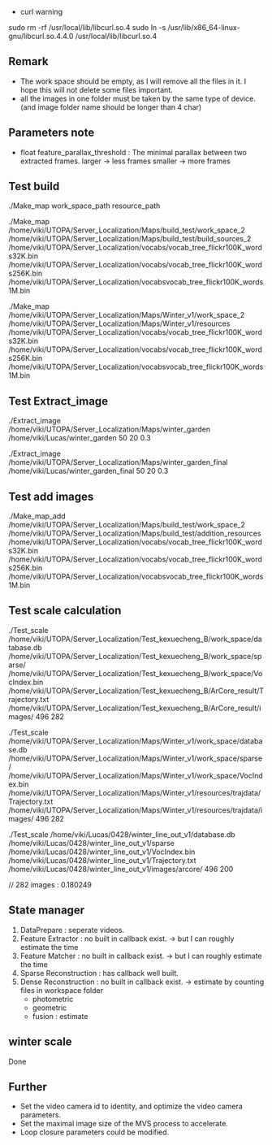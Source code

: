 * curl warning

sudo rm -rf /usr/local/lib/libcurl.so.4
sudo ln -s /usr/lib/x86_64-linux-gnu/libcurl.so.4.4.0 /usr/local/lib/libcurl.so.4

## Remark

* The work space should be empty, as I will remove all the files in it. I hope this will not delete some files important.
* all the images in one folder must be taken by the same type of device. (and image folder name should be longer than 4 char)

## Parameters note

* float feature_parallax_threshold : The minimal parallax between two extracted frames. 
     larger  -> less frames
     smaller -> more frames

## Test build

./Make_map work_space_path resource_path

./Make_map /home/viki/UTOPA/Server_Localization/Maps/build_test/work_space_2 /home/viki/UTOPA/Server_Localization/Maps/build_test/build_sources_2 /home/viki/UTOPA/Server_Localization/vocabs/vocab_tree_flickr100K_words32K.bin /home/viki/UTOPA/Server_Localization/vocabs/vocab_tree_flickr100K_words256K.bin /home/viki/UTOPA/Server_Localization/vocabsvocab_tree_flickr100K_words1M.bin 

./Make_map /home/viki/UTOPA/Server_Localization/Maps/Winter_v1/work_space_2 /home/viki/UTOPA/Server_Localization/Maps/Winter_v1/resources /home/viki/UTOPA/Server_Localization/vocabs/vocab_tree_flickr100K_words32K.bin /home/viki/UTOPA/Server_Localization/vocabs/vocab_tree_flickr100K_words256K.bin /home/viki/UTOPA/Server_Localization/vocabsvocab_tree_flickr100K_words1M.bin 

## Test Extract_image

./Extract_image /home/viki/UTOPA/Server_Localization/Maps/winter_garden /home/viki/Lucas/winter_garden 50 20 0.3

./Extract_image /home/viki/UTOPA/Server_Localization/Maps/winter_garden_final /home/viki/Lucas/winter_garden_final 50 20 0.3

## Test add images

./Make_map_add /home/viki/UTOPA/Server_Localization/Maps/build_test/work_space_2 /home/viki/UTOPA/Server_Localization/Maps/build_test/addition_resources /home/viki/UTOPA/Server_Localization/vocabs/vocab_tree_flickr100K_words32K.bin /home/viki/UTOPA/Server_Localization/vocabs/vocab_tree_flickr100K_words256K.bin /home/viki/UTOPA/Server_Localization/vocabsvocab_tree_flickr100K_words1M.bin 

## Test scale calculation

./Test_scale /home/viki/UTOPA/Server_Localization/Test_kexuecheng_B/work_space/database.db /home/viki/UTOPA/Server_Localization/Test_kexuecheng_B/work_space/sparse/ /home/viki/UTOPA/Server_Localization/Test_kexuecheng_B/work_space/VocIndex.bin /home/viki/UTOPA/Server_Localization/Test_kexuecheng_B/ArCore_result/Trajectory.txt /home/viki/UTOPA/Server_Localization/Test_kexuecheng_B/ArCore_result/images/ 496 282

./Test_scale /home/viki/UTOPA/Server_Localization/Maps/Winter_v1/work_space/database.db /home/viki/UTOPA/Server_Localization/Maps/Winter_v1/work_space/sparse/ /home/viki/UTOPA/Server_Localization/Maps/Winter_v1/work_space/VocIndex.bin /home/viki/UTOPA/Server_Localization/Maps/Winter_v1/resources/trajdata/Trajectory.txt /home/viki/UTOPA/Server_Localization/Maps/Winter_v1/resources/trajdata/images/ 496 282

./Test_scale /home/viki/Lucas/0428/winter_line_out_v1/database.db /home/viki/Lucas/0428/winter_line_out_v1/sparse /home/viki/Lucas/0428/winter_line_out_v1/VocIndex.bin /home/viki/Lucas/0428/winter_line_out_v1/Trajectory.txt /home/viki/Lucas/0428/winter_line_out_v1/images/arcore/ 496 200


// 282 images : 0.180249

## State manager 

1. DataPrepare : seperate videos. 
2. Feature Extractor : no built in callback exist. -> but I can roughly estimate the time
3. Feature Matcher : no built in callback exist. -> but I can roughly estimate the time
4. Sparse Reconstruction : has callback well built.
5. Dense Reconstruction : no built in callback exist. -> estimate by counting files in workspace folder
   * photometric 
   * geometric
   * fusion : estimate 


## winter scale

Done


## Further

* Set the video camera id to identity, and optimize the video camera parameters.
* Set the maximal image size of the MVS process to accelerate.
* Loop closure parameters could be modified.

